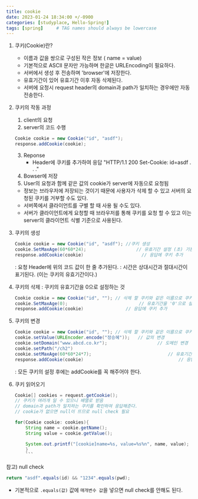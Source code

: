```yaml
---
title: cookie 
date: 2023-01-24 18:34:00 +/-0900
categories: [studyplace, Hello-Spring!]
tags: [spring]     # TAG names should always be lowercase
---
```





1. 쿠키(Cookie)란?
    - 이름과 값을 쌍으로 구성된 작은 정보 ( name = value)
    - 기본적으로 ASCII 문자만 가능하며 한글은 URLEncoding이 필요하다.
    - 서버에서 생성 후 전송하며 'browser'에 저장한다. 
    - 유효기간이 있어 유효기간 이후 자동 삭제된다.
    - 서버에 요청시 request header의 domain과 path가 일치하는 경우에만 자동 전송한다.

2. 쿠키의 작동 과정
    1)  client의 요청
    2) server의 코드 수행
    
    ```java
    Cookie cookie = new Cookie("id", "asdf");
    response.addCookie(cookie);
    ```
    
    3) Reponse
        - Header에 쿠키를 추가하여 응답
        "HTTP/1.1 200
        Set-Cookie: id=asdf
        .
        .
        ."
    4) Bowser에 저장
    5) User의 요청과 함께 같은 값의 cookie가 server에 자동으로 요청됨

    - 정보는 브라우저에 저장되는 것이기 때문에 사용자가 삭제 할 수 있고 서버의 요청된 쿠키를 거부할 수도 있다.
    - 서버쪽에서 클라이언트를 구별 할 때 사용 될 수도 있다.
    - 서버가 클라이언트에게 요청할 때 브라우저를 통해 쿠키를 요청 할 수 있고 이는 server의 클라이언트 식별 기준으로 사용된다.

3. 쿠키의 생성

    ```java
    Cookie cookie = new Cookie("id", "asdf"); //쿠키 생성
    cookie.SetMaxAge(60*60*24);                   // 유효기간 설정 (초) 기본값은 하루;
    response.addCookie(cookie)                      // 응답에 쿠키 추가 
    ```

    : 요청 Header에 위의 코드 값이 한 줄 추가된다.
    : 시간은 상대시간과 절대시간이 표기된다. (이는 쿠키의 유효기간이다.)

4. 쿠키의 삭제
    : 쿠키의 유효기간을 0으로 설정하는 것
    
    ```java
    Cookie cookie = new Cookie("id", ""); // 삭제 할 쿠키와 같은 이름으로 쿠키 생성 (value는 생략 가능하나 key값은 꼭 넣어주어야 함. )
    cookie.SetMaxAge(0);                           // 유효기간을 '0'으로 설정
    response.addCookie(cookie)                // 응답에 쿠키 추가 
    ```

5. 쿠키의 변경

    ```java
    Cookie cookie = new Cookie("id", ""); // 삭제 할 쿠키와 같은 이름으로 쿠키 생성 (value는 생략 가능하나 key값은 꼭 넣어주어야 함. )
    cookie.setValue(URLEncoder.encode("정승혜"));   // 값의 변경
    cookie.setDomain("www.abcd.co.kr");                   // 도메인 변경 
    cookie.setPath("/ch2")                                             // 경로의 변경
    cookie.setMaxAge(60*60*24*7);                             // 유효기간의 변경 
    response.addCookie(cookie)                                    // 응답에 쿠키 추가 
    ```
    
    : 모든 쿠키의 설정 후에는 addCookie를 꼭 해주어야 한다.

6. 쿠키 읽어오기
    
    ```java
    Cookie[] cookies = request.getCookie(); 
    // 쿠키가 여러개 일 수 있으니 배열로 받음
    // domain과 path가 일치하는 쿠키를 확인하여 응답해준다. 
    // cookie가 없으면 null이 뜨므로 null check 필요  

    for(Cookie cookie: cookies){
        String name = cookie.getName();
        String value = cookie.getValue();

        System.out.printf("[cookie]name=%s, value=%s%n", name, value);
        }
        ```


참고) null check

```java
return "asdf".equals(id) && "1234".equals(pwd);
```

- 기본적으로 `.equals(값)` 값에 `매개변수 값`을 넣으면 null check를 안해도 된다.